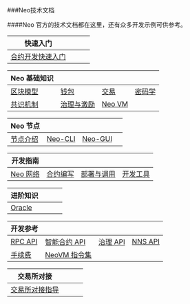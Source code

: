 ###Neo技术文档

####Neo 官方的技术文档都在这里，还有众多开发示例可供参考。

| 快速入门                            |      |      |      |
| ------------------------------------- | ---- | ---- | ---- |
| [合约开发快速入门](gettingstarted/prerequisites.md) |      |      |      |

| Neo 基础知识                                  |                                   |                                      |                                                          |
| --------------------------------------------- | --------------------------------- | ------------------------------------ | -------------------------------------------------------- |
| [区块模型](basic/concept/blockchain/block.md) | [钱包](basic/concept/wallets.md)  | [交易](basic/concept/transaction.md) | [密码学](basic/concept/cryptography/encode_algorithm.md) |
| [共识机制](basic/consensus/dbft.md)           | [治理与激励](basic/governance.md) | [Neo VM](basic/neovm.md)             |                                                          |


| Neo 节点                         |                              |                                |      |
| -------------------------------- | ---------------------------- | ------------------------------ | ---- |
| [节点介绍](node/introduction.md) | [Neo-CLI](node/cli/setup.md) | [Neo-GUI](node/gui/install.md) |      |

| 开发指南                               |                                     |                                        |                                              |
| -------------------------------------- | ----------------------------------- | -------------------------------------- | -------------------------------------------- |
| [Neo 网络](develop/network/testnet.md) | [合约编写](develop/write/basics.md) | [部署与调用](develop/deploy/deploy.md) | [开发工具](develop/tool/sdk/introduction.md) |

| 进阶知识                     |      |      |      |
| ---------------------------- | ---- | ---- | ---- |
| [Oracle](advanced/oracle.md) |      |      |      |


| 开发参考                                       |                                        |                                         |                             |
| ---------------------------------------------- | -------------------------------------- | --------------------------------------- | --------------------------- |
| [RPC API](reference/rpc/latest-version/api.md) | [智能合约 API](reference/scapi/interop.md) | [治理 API](reference/governance_api.md) | [NNS API](reference/nns.md) |
| [手续费](reference/fees.md)                    | [NeoVM 指令集](reference/neo_vm.md)    |                                         |                             |

| 交易所对接                            |      |      |      |
| ------------------------------------- | ---- | ---- | ---- |
| [交易所对接指导](exchange/general.md) |      |      |      |

<link href="index.css" rel="stylesheet" />

